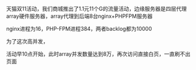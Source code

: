 天猫双11活动，我们商城推出了1.1元11个G的流量活动，边缘服务器是四层代理array硬件服务器，array代理到后端8台nginx+PHPFPM服务器

nginx进程为16，PHP-FPM进程384，两者backlog都为10000

为了这次高并发，

活动早10点开始，此时array并发数量达到8万，再次访问直接白页，一直刷不出页面
